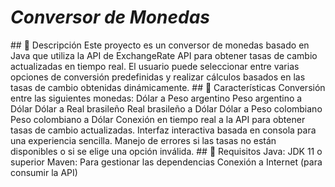 <h1><em> Conversor de Monedas </em></h1>
## 🚀 Descripción
Este proyecto es un conversor de monedas basado en Java que utiliza la API de ExchangeRate API para obtener tasas de cambio actualizadas en tiempo real. El usuario puede seleccionar entre varias opciones de conversión predefinidas y realizar cálculos basados en las tasas de cambio obtenidas dinámicamente.
## 🚀 Características
Conversión entre las siguientes monedas:
Dólar a Peso argentino
Peso argentino a Dólar
Dólar a Real brasileño
Real brasileño a Dólar
Dólar a Peso colombiano
Peso colombiano a Dólar
Conexión en tiempo real a la API para obtener tasas de cambio actualizadas.
Interfaz interactiva basada en consola para una experiencia sencilla.
Manejo de errores si las tasas no están disponibles o si se elige una opción inválida.
## 🚀 Requisitos
Java: JDK 11 o superior
Maven: Para gestionar las dependencias
Conexión a Internet (para consumir la API)
